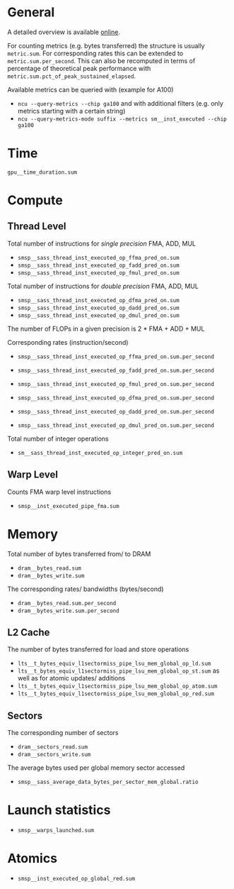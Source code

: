 # General

A detailed overview is available [online](https://docs.nvidia.com/nsight-compute/ProfilingGuide/index.html#metrics-structure).

For counting metrics (e.g. bytes transferred) the structure is usually `metric.sum`.
For corresponding rates this can be extended to `metric.sum.per_second`.
This can also be recomputed in terms of percentage of theoretical peak performance with `metric.sum.pct_of_peak_sustained_elapsed`.

Available metrics can be queried with (example for A100)
* `ncu --query-metrics --chip ga100`
and with additional filters (e.g. only metrics starting with a certain string)
* `ncu --query-metrics-mode suffix --metrics sm__inst_executed --chip ga100`

# Time

`gpu__time_duration.sum`

# Compute

## Thread Level

Total number of instructions for *single precision* FMA, ADD, MUL
* `smsp__sass_thread_inst_executed_op_ffma_pred_on.sum`
* `smsp__sass_thread_inst_executed_op_fadd_pred_on.sum`
* `smsp__sass_thread_inst_executed_op_fmul_pred_on.sum`

Total number of instructions for *double precision* FMA, ADD, MUL
* `smsp__sass_thread_inst_executed_op_dfma_pred_on.sum`
* `smsp__sass_thread_inst_executed_op_dadd_pred_on.sum`
* `smsp__sass_thread_inst_executed_op_dmul_pred_on.sum`

The number of FLOPs in a given precision is 2 * FMA + ADD + MUL

Corresponding rates (instruction/second)
* `smsp__sass_thread_inst_executed_op_ffma_pred_on.sum.per_second`
* `smsp__sass_thread_inst_executed_op_fadd_pred_on.sum.per_second`
* `smsp__sass_thread_inst_executed_op_fmul_pred_on.sum.per_second`

* `smsp__sass_thread_inst_executed_op_dfma_pred_on.sum.per_second`
* `smsp__sass_thread_inst_executed_op_dadd_pred_on.sum.per_second`
* `smsp__sass_thread_inst_executed_op_dmul_pred_on.sum.per_second`

Total number of integer operations
* `sm__sass_thread_inst_executed_op_integer_pred_on.sum`

## Warp Level

Counts FMA warp level instructions
* `smsp__inst_executed_pipe_fma.sum`

# Memory

Total number of bytes transferred from/ to DRAM 
* `dram__bytes_read.sum`
* `dram__bytes_write.sum`

The corresponding rates/ bandwidths (bytes/second)
* `dram__bytes_read.sum.per_second`
* `dram__bytes_write.sum.per_second`

## L2 Cache

The number of bytes transferred for load and store operations
* `lts__t_bytes_equiv_l1sectormiss_pipe_lsu_mem_global_op_ld.sum`
* `lts__t_bytes_equiv_l1sectormiss_pipe_lsu_mem_global_op_st.sum`
as well as for atomic updates/ additions
* `lts__t_bytes_equiv_l1sectormiss_pipe_lsu_mem_global_op_atom.sum`
* `lts__t_bytes_equiv_l1sectormiss_pipe_lsu_mem_global_op_red.sum`

## Sectors

The corresponding number of sectors
* `dram__sectors_read.sum`
* `dram__sectors_write.sum`

The average bytes used per global memory sector accessed
* `smsp__sass_average_data_bytes_per_sector_mem_global.ratio`

# Launch statistics

* `smsp__warps_launched.sum`

# Atomics

* `smsp__inst_executed_op_global_red.sum`